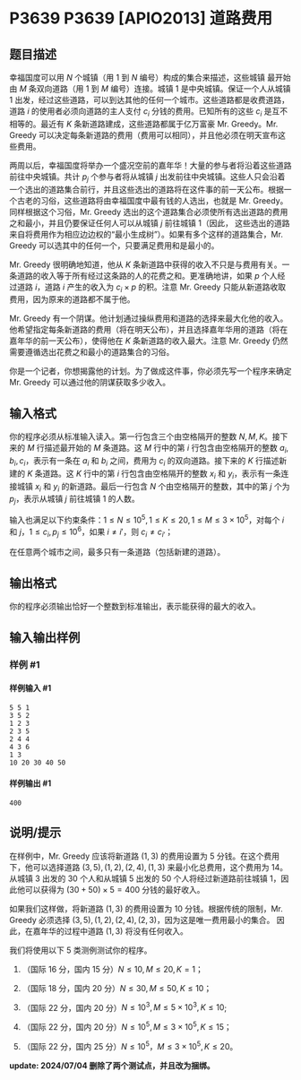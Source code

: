 # P3639 P3639 [APIO2013] 道路费用

## 题目描述

幸福国度可以用 $N$ 个城镇（用 $1$ 到 $N$ 编号）构成的集合来描述，这些城镇 最开始由 $M$ 条双向道路（用 $1$ 到 $M$ 编号）连接。城镇 $1$ 是中央城镇。保证一个人从城镇 $1$ 出发，经过这些道路，可以到达其他的任何一个城市。这些道路都是收费道路，道路 $i$ 的使用者必须向道路的主人支付 $c_i$ 分钱的费用。已知所有的这些 $c_i$ 是互不相等的。最近有 $K$ 条新道路建成，这些道路都属于亿万富豪 $\text{Mr. Greedy}$。$\text{Mr. Greedy}$ 可以决定每条新道路的费用（费用可以相同），并且他必须在明天宣布这些费用。

两周以后，幸福国度将举办一个盛况空前的嘉年华！大量的参与者将沿着这些道路前往中央城镇。共计 $p_j$ 个参与者将从城镇 $j$ 出发前往中央城镇。这些人只会沿着一个选出的道路集合前行，并且这些选出的道路将在这件事的前一天公布。根据一个古老的习俗，这些道路将由幸福国度中最有钱的人选出，也就是 $\text{Mr. Greedy}$。同样根据这个习俗，$\text{Mr. Greedy}$ 选出的这个道路集合必须使所有选出道路的费用之和最小，并且仍要保证任何人可以从城镇 $j$ 前往城镇 $1$（因此， 这些选出的道路来自将费用作为相应边边权的“最小生成树”）。如果有多个这样的道路集合，$\text{Mr. Greedy}$ 可以选其中的任何一个，只要满足费用和是最小的。

$\text{Mr. Greedy}$ 很明确地知道，他从 $K$ 条新道路中获得的收入不只是与费用有关。一条道路的收入等于所有经过这条路的人的花费之和。更准确地讲，如果 $p$ 个人经过道路 $i$，道路 $i$ 产生的收入为 $c_i \times p$ 的积。注意 $\text{Mr. Greedy}$ 只能从新道路收取费用，因为原来的道路都不属于他。

$\text{Mr. Greedy}$ 有一个阴谋。他计划通过操纵费用和道路的选择来最大化他的收入。他希望指定每条新道路的费用（将在明天公布），并且选择嘉年华用的道路（将在嘉年华的前一天公布），使得他在 $K$ 条新道路的收入最大。注意 $\text{Mr. Greedy}$ 仍然需要遵循选出花费之和最小的道路集合的习俗。

你是一个记者，你想揭露他的计划。为了做成这件事，你必须先写一个程序来确定 $\text{Mr. Greedy}$ 可以通过他的阴谋获取多少收入。

## 输入格式

你的程序必须从标准输入读入。第一行包含三个由空格隔开的整数 $N,M,K$。接下来的 $M$ 行描述最开始的 $M$ 条道路。这 $M$ 行中的第 $i$ 行包含由空格隔开的整数 $a_i,b_i,c_i$，表示有一条在 $a_i$ 和 $b_i$ 之间，费用为 $c_i$ 的双向道路。接下来的 $K$ 行描述新建的 $K$ 条道路。这 $K$ 行中的第 $i$ 行包含由空格隔开的整数 $x_i$ 和 $y_i$，表示有一条连接城镇 $x_i$ 和 $y_i$ 的新道路。最后一行包含 $N$ 个由空格隔开的整数，其中的第 $j$ 个为 $p_j$，表示从城镇 $j$ 前往城镇 $1$ 的人数。

输入也满足以下约束条件：$1 \leq N \leq 10^5,1 \leq K \leq 20,1 \leq M \leq 3\times 10^5$，对每个 $i$ 和 $j$，$1 \leq c_i,p_j \leq 10^6$，如果 $i \neq i'$，则 $c_i \neq c_{i'}$； 

在任意两个城市之间，最多只有一条道路（包括新建的道路）。

## 输出格式

你的程序必须输出恰好一个整数到标准输出，表示能获得的最大的收入。

## 输入输出样例

### 样例 #1

#### 样例输入 #1

```
5 5 1 
3 5 2 
1 2 3 
2 3 5 
2 4 4 
4 3 6 
1 3 
10 20 30 40 50
```

#### 样例输出 #1

```
400
```

## 说明/提示

在样例中，$\text{Mr. Greedy}$ 应该将新道路 $(1,3)$ 的费用设置为 $5$ 分钱。在这个费用下，他可以选择道路 $(3,5),(1,2),(2,4),(1,3)$ 来最小化总费用，这个费用为 $14$。 从城镇 $3$ 出发的 $30$ 个人和从城镇 $5$ 出发的 $50$ 个人将经过新道路前往城镇 $1$，因此他可以获得为 $(30+50)×5=400$ 分钱的最好收入。

如果我们这样做，将新道路 $(1,3)$ 的费用设置为 $10$ 分钱。根据传统的限制，$\text{Mr. Greedy}$ 必须选择 $(3,5),(1,2),(2,4),(2,3)$，因为这是唯一费用最小的集合。 因此，在嘉年华的过程中道路 $(1,3)$ 将没有任何收入。


我们将使用以下 $5$ 类测例测试你的程序。

1. （国际 $16$ 分，国内 $15$ 分）$N ≤ 10,M ≤ 20,K = 1$；

2. （国际 $18$ 分，国内 $20$ 分）$N ≤ 30,M ≤ 50, K ≤ 10$；

3. （国际 $22$ 分，国内 $20$ 分）$N ≤ 10^3,M ≤ 5\times 10^3,K ≤ 10$;

4. （国际 $22$ 分，国内 $20$ 分）$N ≤ 10^5,M ≤ 3\times 10^5, K ≤ 15$；

5. （国际 $22$ 分，国内 $25$ 分）$N ≤ 10^5，M ≤ 3\times 10^5, K ≤ 20$。

**update: 2024/07/04 删除了两个测试点，并且改为捆绑。**
